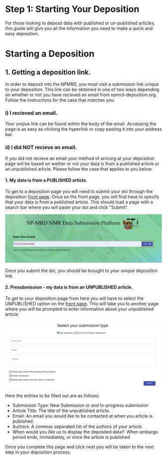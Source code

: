 # Step 1: Starting Your Deposition
For those looking to deposit data with published or un-published articles, this guide will give you all the information you need to make a quick and easy deposition. 

# Starting a Deposition


## 1. Getting a deposition link.
In order to deposit into the NPMRD, you must visit a submission link unique to your deposition. This link can be obtained in one of two ways depending on whether or not you have recieved an email from npmrd-deposition.org. Follow the instructions for the case that matches you.
### i) **I recieved an email.**
Your unqiue link can be found within the body of the email. Accessing the page is as easy as clicking the hyperlink or copy pasting it into your address bar.
### ii) **I did NOT recieve an email.**
If you did not recieve an email your method of arriving at your deposition page will be based on wether or not your data is from a published article or an unpublished article. Please follow the case that applies to you below.

#### 1. My data is from a PUBLISHED article.
To get to a deposition page you will need to submit your doi through the deposition [front page](http://npmrd-deposition.org/). Once on the front page, you will first have to specify that your data is from a published article. This should load a page with a search bar where you will paste your doi and click "Submit". 

<img src="./assets/starting_deposition/enter_doi.png" alt="Enter DOI" width="600px">

Once you submit the doi, you should be brought to your unique deposition link.

#### 2. Presubmission - my data is from an UNPUBLISHED article.
To get to your deposition page from here you will have to select the UNPUBLISHED option on the [front page](http://npmrd-deposition.org/). This will take you to another page where you will be prompted to enter information about your unpublished article.

<img src="./assets/starting_deposition/select_presub_type.png" alt="Enter DOI" width="1327px">

Here the entries to be filled out are as follows:

- Submission Type: New Submission or and In-progress submission
- Article Title: The title of the unpublished article.
- Email: An email you would like to be contacted at when you article is published.
- Authors: A commas separated list of the authors of your article.
- When would you like us to display the deposited data?: When embargo period ends, immediately, or once the article is published

Once you complete this page and click next you will be taken to the next step in your deposition process.